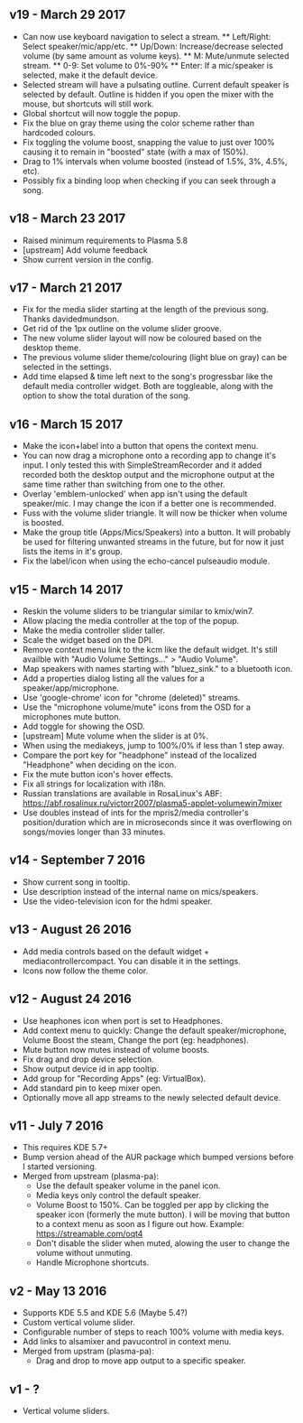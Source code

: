 ## v19 - March 29 2017

* Can now use keyboard navigation to select a stream.
** Left/Right: Select speaker/mic/app/etc.
** Up/Down: Increase/decrease selected volume (by same amount as volume keys).
** M: Mute/unmute selected stream.
** 0-9: Set volume to 0%-90%
** Enter: If a mic/speaker is selected, make it the default device.
* Selected stream will have a pulsating outline. Current default speaker is selected by default. Outline is hidden if you open the mixer with the mouse, but shortcuts will still work.
* Global shortcut will now toggle the popup.
* Fix the blue on gray theme using the color scheme rather than hardcoded colours.
* Fix toggling the volume boost, snapping the value to just over 100% causing it to remain in "boosted" state (with a max of 150%).
* Drag to 1% intervals when volume boosted (instead of 1.5%, 3%, 4.5%, etc).
* Possibly fix a binding loop when checking if you can seek through a song.

## v18 - March 23 2017

* Raised minimum requirements to Plasma 5.8
* [upstream] Add volume feedback
* Show current version in the config.

## v17 - March 21 2017

* Fix for the media slider starting at the length of the previous song. Thanks davidedmundson.
* Get rid of the 1px outline on the volume slider groove.
* The new volume slider layout will now be coloured based on the desktop theme.
* The previous volume slider theme/colouring (light blue on gray) can be selected in the settings.
* Add time elapsed & time left next to the song's progressbar like the default media controller widget. Both are toggleable, along with the option to show the total duration of the song.

## v16 - March 15 2017

* Make the icon+label into a button that opens the context menu.
* You can now drag a microphone onto a recording app to change it's input. I only tested this with SimpleStreamRecorder and it added recorded both the desktop output and the microphone output at the same time rather than switching from one to the other.
* Overlay 'emblem-unlocked' when app isn't using the default speaker/mic. I may change the icon if a better one is recommended.
* Fuss with the volume slider triangle. It will now be thicker when volume is boosted.
* Make the group title (Apps/Mics/Speakers) into a button. It will probably be used for filtering unwanted streams in the future, but for now it just lists the items in it's group.
* Fix the label/icon when using the echo-cancel pulseaudio module.

## v15 - March 14 2017

* Reskin the volume sliders to be triangular similar to kmix/win7.
* Allow placing the media controller at the top of the popup.
* Make the media controller slider taller.
* Scale the widget based on the DPI.
* Remove context menu link to the kcm like the default widget. It's still availble with "Audio Volume Settings..." > "Audio Volume".
* Map speakers with names starting with "bluez_sink." to a bluetooth icon.
* Add a properties dialog listing all the values for a speaker/app/microphone.
* Use 'google-chrome' icon for "chrome (deleted)" streams.
* Use the "microphone volume/mute" icons from the OSD for a microphones mute button.
* Add toggle for showing the OSD.
* [upstream] Mute volume when the slider is at 0%.
* When using the mediakeys, jump to 100%/0% if less than 1 step away.
* Compare the port key for "headphone" instead of the localized "Headphone" when deciding on the icon.
* Fix the mute button icon's hover effects.
* Fix all strings for localization with i18n.
* Russian translations are available in RosaLinux's ABF: https://abf.rosalinux.ru/victorr2007/plasma5-applet-volumewin7mixer
* Use doubles instead of ints for the mpris2/media controller's position/duration which are in microseconds since it was overflowing on songs/movies longer than 33 minutes.

## v14 - September 7 2016

* Show current song in tooltip.
* Use description instead of the internal name on mics/speakers.
* Use the video-television icon for the hdmi speaker.

## v13 - August 26 2016

* Add media controls based on the default widget + mediacontrollercompact. You can disable it in the settings.
* Icons now follow the theme color.

## v12 - August 24 2016

* Use heaphones icon when port is set to Headphones.
* Add context menu to quickly: Change the default speaker/microphone, Volume Boost the steam, Change the port (eg: headphones).
* Mute button now mutes instead of volume boosts.
* Fix drag and drop device selection.
* Show output device id in app tooltip.
* Add group for "Recording Apps" (eg: VirtualBox).
* Add standard pin to keep mixer open.
* Optionally move all app streams to the newly selected default device.

## v11 - July 7 2016

* This requires KDE 5.7+
* Bump version ahead of the AUR package which bumped versions before I started versioning.
* Merged from upstream (plasma-pa):
  * Use the default speaker volume in the panel icon.
  * Media keys only control the default speaker.
  * Volume Boost to 150%. Can be toggled per app by clicking the speaker icon (formerly the mute button). I will be moving that button to a context menu as soon as I figure out how. Example: https://streamable.com/oqt4
  * Don't disable the slider when muted, alowing the user to change the volume without unmuting.
  * Handle Microphone shortcuts.

## v2 - May 13 2016

* Supports KDE 5.5 and KDE 5.6 (Maybe 5.4?)
* Custom vertical volume slider.
* Configurable number of steps to reach 100% volume with media keys.
* Add links to alsamixer and pavucontrol in context menu.
* Merged from upstram (plasma-pa):
  * Drag and drop to move app output to a specific speaker.

## v1 - ?

* Vertical volume sliders.
